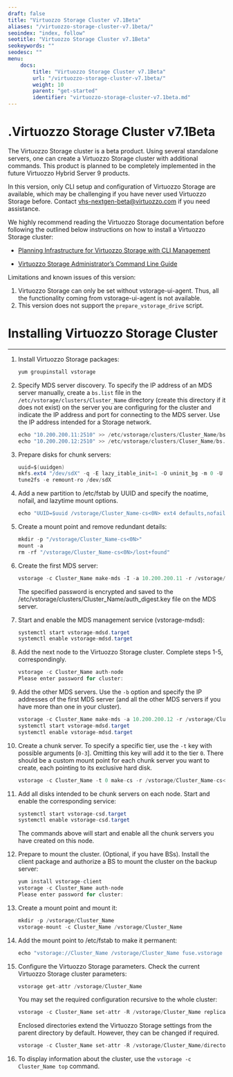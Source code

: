 ```yaml
---
draft: false
title: "Virtuozzo Storage Cluster v7.1Beta"
aliases: "/virtuozzo-storage-cluster-v7.1beta/"
seoindex: "index, follow"
seotitle: "Virtuozzo Storage Cluster v7.1Beta"
seokeywords: ""
seodesc: ""
menu:
    docs:
        title: "Virtuozzo Storage Cluster v7.1Beta"
        url: "/virtuozzo-storage-cluster-v7.1beta/"
        weight: 10
        parent: "get-started"
        identifier: "virtuozzo-storage-cluster-v7.1beta.md"
---
```

# .Virtuozzo Storage Cluster v7.1Beta

The Virtuozzo Storage cluster is a beta product. Using several standalone servers, one can create a Virtuozzo Storage cluster with additional commands. This product is planned to be completely implemented in the future Virtuozzo Hybrid Server 9 products.

In this version, only CLI setup and configuration of Virtuozzo Storage are available, which may be challenging if you have never used Virtuozzo Storage before. Contact <vhs-nextgen-beta@virtuozzo.com> if you need assistance. 

We highly recommend reading the Virtuozzo Storage documentation before following the outlined below instructions on how to install a Virtuozzo Storage cluster:

-   [Planning Infrastructure for Virtuozzo Storage with CLI Management](https://docs.virtuozzo.com/virtuozzo_hybrid_server_7_installation_guide/preparing-for-installation/planning-storage-cli.html)

-   [Virtuozzo Storage Administrator’s Command Line Guide](index)

Limitations and known issues of this version:

1.  Virtuozzo Storage can only be set without vstorage-ui-agent. Thus, all the functionality coming from vstorage-ui-agent is not available.
2.  This version does not support the `prepare_vstorage_drive` script.

# Installing Virtuozzo Storage Cluster

------------------------------------------------------------------------

1.  Install Virtuozzo Storage packages:

    ``` java
    yum groupinstall vstorage
    ```

2.  Specify MDS server discovery. To specify the IP address of an MDS server manually, create a `bs.list` file in the `/etc/vstorage/clusters/Cluster_Name` directory (create this directory if it does not exist) on the server you are configuring for the cluster and indicate the IP address and port for connecting to the MDS server. Use the IP address intended for a Storage network. 

    ``` java
    echo "10.200.200.11:2510" >> /etc/vstorage/clusters/Cluster_Name/bs.list
    echo "10.200.200.12:2510" >> /etc/vstorage/clusters/Cluser_Name/bs.list
    ```

3.  Prepare disks for chunk servers:

    ``` java
    uuid=$(uuidgen)
    mkfs.ext4 "/dev/sdX" -q -E lazy_itable_init=1 -O uninit_bg -m 0 -U "$uuid"  
    tune2fs -e remount-ro /dev/sdX
    ```

4.  Add a new partition to /etc/fstab by UUID and specify the noatime, nofail, and lazytime mount options. 

    ``` java
    echo "UUID=$uuid /vstorage/Cluster_Name-cs<0N> ext4 defaults,nofail,lazytime,noatime  0 0" >> /etc/fstab
    ```

5.  Create a mount point and remove redundant details:

    ``` java
    mkdir -p "/vstorage/Cluster_Name-cs<0N>" 
    mount -a
    rm -rf "/vstorage/Cluster_Name-cs<0N>/lost+found"
    ```

6.  Create the first MDS server:

    ``` java
    vstorage -c Cluster_Name make-mds -I -a 10.200.200.11 -r /vstorage/Cluster_Name-mds -p
    ```

    The specified password is encrypted and saved to the /etc/vstorage/clusters/Cluster\_Name/auth\_digest.key file on the MDS server.

7.  Start and enable the MDS management service (vstorage-mdsd):

    ``` java
    systemctl start vstorage-mdsd.target
    systemctl enable vstorage-mdsd.target
    ```

8.  Add the next node to the Virtuozzo Storage cluster. Complete steps 1-5, correspondingly.

    ``` java
    vstorage -c Cluster_Name auth-node
    Please enter password for cluster:
    ```

9.  Add the other MDS servers. Use the `-b` option and specify the IP addresses of the first MDS server (and all the other MDS servers if you have more than one in your cluster).

    ``` java
    vstorage -c Cluster_Name make-mds -a 10.200.200.12 -r /vstorage/Cluster_Name-mds -b 10.200.200.11
    systemctl start vstorage-mdsd.target
    systemctl enable vstorage-mdsd.target
    ```

10. Create a chunk server. To specify a specific tier, use the `-t` key with possible arguments \[`0-3`\]. Omitting this key will add it to the tier `0`. There should be a custom mount point for each chunk server you want to create, each pointing to its exclusive hard disk.

    ``` java
    vstorage -c Cluster_Name -t 0 make-cs -r /vstorage/Cluster_Name-cs<0N>
    ```

11. Add all disks intended to be chunk servers on each node. Start and enable the corresponding service:

    ``` java
    systemctl start vstorage-csd.target
    systemctl enable vstorage-csd.target
    ```

    The commands above will start and enable all the chunk servers you have created on this node.

12. Prepare to mount the cluster. (Optional, if you have BSs). Install the client package and authorize a BS to mount the cluster on the backup server:

    ``` java
    yum install vstorage-client
    vstorage -c Cluster_Name auth-node
    Please enter password for cluster:
    ```

13. Create a mount point and mount it:

    ``` java
    mkdir -p /vstorage/Cluster_Name
    vstorage-mount -c Cluster_Name /vstorage/Cluster_Name
    ```

14. Add the mount point to /etc/fstab to make it permanent:

    ``` java
    echo "vstorage://Cluster_Name /vstorage/Cluster_Name fuse.vstorage rw,nosuid,nodev,_netdev 0 0" >> /etc/fstab
    ```

15. Configure the Virtuozzo Storage parameters. Check the current Virtuozzo Storage cluster parameters:

    ``` java
    vstorage get-attr /vstorage/Cluster_Name
    ```

    You may set the required configuration recursive to the whole cluster:

    ``` java
    vstorage -c Cluster_Name set-attr -R /vstorage/Cluster_Name replicas=<1,2,3..15> or encoding=<1+0,3+2,5+2,7+2,17+3> -p /failure-domain=<disk|host> tier=<0,1,2,3>
    ```

    Enclosed directories extend the Virtuozzo Storage settings from the parent directory by default. However, they can be changed if required.

    ``` java
    vstorage -c Cluster_Name set-attr -R /vstorage/Cluster_Name/directory ...
    ```

16. To display information about the cluster, use the `vstorage -c Cluster_Name top` command.

